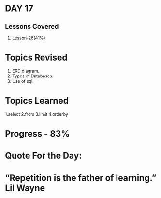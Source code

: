 
# DAY 17
## Lessons Covered
1. Lesson-26(41%)
# Topics Revised
1. ERD  diagram.
2. Types of Databases.
3. Use of sql.  
# Topics Learned
1.select
2.from
3.limit
4.orderby  


# Progress - 83%

# Quote For the Day:

# “Repetition is the father of learning.” Lil Wayne
